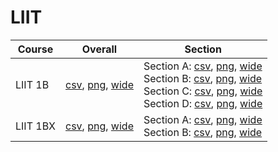 # LIIT

| Course | Overall | Section |
| ------ | ------- | ------- |
| LIIT 1B | [csv](https://github.com/UCSD-Historical-Enrollment-Data/2024Winter/blob/main/overall/LIIT%201B.csv), [png](https://raw.githubusercontent.com/UCSD-Historical-Enrollment-Data/2024Winter/main/plot_overall/LIIT%201B.png), [wide](https://raw.githubusercontent.com/UCSD-Historical-Enrollment-Data/2024Winter/main/plot_overall_wide/LIIT%201B.png) | Section A: [csv](https://github.com/UCSD-Historical-Enrollment-Data/2024Winter/blob/main/section/LIIT%201B_A.csv), [png](https://raw.githubusercontent.com/UCSD-Historical-Enrollment-Data/2024Winter/main/plot_section/LIIT%201B_A.png), [wide](https://raw.githubusercontent.com/UCSD-Historical-Enrollment-Data/2024Winter/main/plot_section_wide/LIIT%201B_A.png)<br>Section B: [csv](https://github.com/UCSD-Historical-Enrollment-Data/2024Winter/blob/main/section/LIIT%201B_B.csv), [png](https://raw.githubusercontent.com/UCSD-Historical-Enrollment-Data/2024Winter/main/plot_section/LIIT%201B_B.png), [wide](https://raw.githubusercontent.com/UCSD-Historical-Enrollment-Data/2024Winter/main/plot_section_wide/LIIT%201B_B.png)<br>Section C: [csv](https://github.com/UCSD-Historical-Enrollment-Data/2024Winter/blob/main/section/LIIT%201B_C.csv), [png](https://raw.githubusercontent.com/UCSD-Historical-Enrollment-Data/2024Winter/main/plot_section/LIIT%201B_C.png), [wide](https://raw.githubusercontent.com/UCSD-Historical-Enrollment-Data/2024Winter/main/plot_section_wide/LIIT%201B_C.png)<br>Section D: [csv](https://github.com/UCSD-Historical-Enrollment-Data/2024Winter/blob/main/section/LIIT%201B_D.csv), [png](https://raw.githubusercontent.com/UCSD-Historical-Enrollment-Data/2024Winter/main/plot_section/LIIT%201B_D.png), [wide](https://raw.githubusercontent.com/UCSD-Historical-Enrollment-Data/2024Winter/main/plot_section_wide/LIIT%201B_D.png) |
| LIIT 1BX | [csv](https://github.com/UCSD-Historical-Enrollment-Data/2024Winter/blob/main/overall/LIIT%201BX.csv), [png](https://raw.githubusercontent.com/UCSD-Historical-Enrollment-Data/2024Winter/main/plot_overall/LIIT%201BX.png), [wide](https://raw.githubusercontent.com/UCSD-Historical-Enrollment-Data/2024Winter/main/plot_overall_wide/LIIT%201BX.png) | Section A: [csv](https://github.com/UCSD-Historical-Enrollment-Data/2024Winter/blob/main/section/LIIT%201BX_A.csv), [png](https://raw.githubusercontent.com/UCSD-Historical-Enrollment-Data/2024Winter/main/plot_section/LIIT%201BX_A.png), [wide](https://raw.githubusercontent.com/UCSD-Historical-Enrollment-Data/2024Winter/main/plot_section_wide/LIIT%201BX_A.png)<br>Section B: [csv](https://github.com/UCSD-Historical-Enrollment-Data/2024Winter/blob/main/section/LIIT%201BX_B.csv), [png](https://raw.githubusercontent.com/UCSD-Historical-Enrollment-Data/2024Winter/main/plot_section/LIIT%201BX_B.png), [wide](https://raw.githubusercontent.com/UCSD-Historical-Enrollment-Data/2024Winter/main/plot_section_wide/LIIT%201BX_B.png) |
